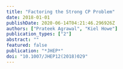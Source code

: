 ```yaml
---
title: "Factoring the Strong CP Problem"
date: 2018-01-01
publishDate: 2020-06-14T04:21:46.296926Z
authors: ["Prateek Agrawal", "Kiel Howe"]
publication_types: ["2"]
abstract: ""
featured: false
publication: "*JHEP*"
doi: "10.1007/JHEP12(2018)029"
---
```


